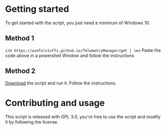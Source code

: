 # Getting started
To get started with the script, you just need a minimum of Windows 10.

## Method 1
```irm https://usefulstuffs.github.io/TelemetryManager/get | iex```
Paste the code above in a powershell Window and follow the instructions

## Method 2
[Download](https://usefulstuffs.github.io/TelemetryManager/TelemetryManager.bat) the script and run it. Follow the instructions.

# Contributing and usage
This script is released with GPL 3.0, you're free to use the script and modify it by following the license.
